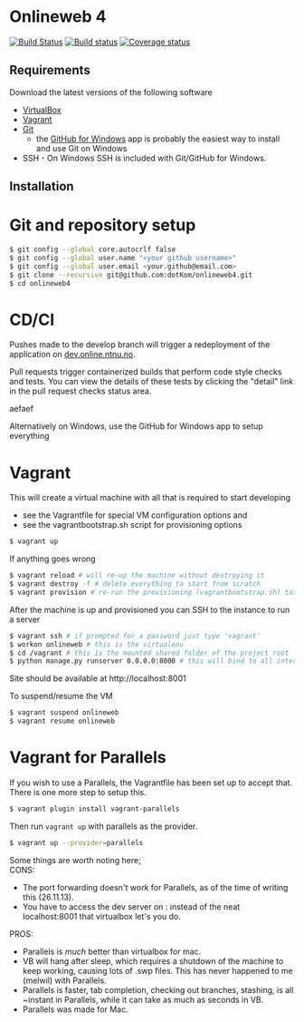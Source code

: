 Onlineweb 4
==========
[![Build Status](https://ci.online.ntnu.no/api/badges/dotKom/onlineweb4/status.svg)](https://ci.online.ntnu.no/dotKom/onlineweb4) [![Build status](https://ci.frigg.io/dotKom/onlineweb4/develop.svg)](https://ci.frigg.io/dotKom/onlineweb4/last/) [![Coverage status](https://ci.frigg.io/dotKom/onlineweb4/develop/coverage.svg)](https://ci.frigg.io/dotKom/onlineweb4/last/) 

Requirements
------------

Download the latest versions of the following software

* [VirtualBox](https://www.virtualbox.org/wiki/Downloads)
* [Vagrant](https://www.vagrantup.com/downloads.html)
* [Git](http://git-scm.com)
    * the [GitHub for Windows](http://windows.github.com/) app is probably the easiest way to install and use Git on Windows
* SSH - On Windows SSH is included with Git/GitHub for Windows.

Installation
------------

# Git and repository setup
```bash
$ git config --global core.autocrlf false
$ git config --global user.name "<your github username>"
$ git config --global user.email <your.github@email.com>
$ git clone --recursive git@github.com:dotKom/onlineweb4.git
$ cd onlineweb4
```


CD/CI
=======

Pushes made to the develop branch will trigger a redeployment of the application on [dev.online.ntnu.no](https://dev.online.ntnu.no).

Pull requests trigger containerized builds that perform code style checks and tests. You can view the details of these tests by clicking the "detail" link in the pull request checks status area.

aefaef

Alternatively on Windows, use the GitHub for Windows app to setup everything

Vagrant
=======

This will create a virtual machine with all that is required to start developing

* see the Vagrantfile for special VM configuration options and
* see the vagrantbootstrap.sh script for provisioning options

```bash
$ vagrant up
```

If anything goes wrong
```bash
$ vagrant reload # will re-up the machine without destroying it
$ vagrant destroy -f # delete everything to start from scratch
$ vagrant provision # re-run the provisioning (vagrantbootstrap.sh) task
```

After the machine is up and provisioned you can SSH to the instance to run a server
```bash
$ vagrant ssh # if prompted for a password just type 'vagrant'
$ workon onlineweb # this is the virtualenv
$ cd /vagrant # this is the mounted shared folder of the project root
$ python manage.py runserver 0.0.0.0:8000 # this will bind to all interfaces on port 8000 (forwarded as 8001)
```

Site should be available at http://localhost:8001

To suspend/resume the VM
```bash
$ vagrant suspend onlineweb
$ vagrant resume onlineweb
```

Vagrant for Parallels
=====================

If you wish to use a Parallels, the Vagrantfile has been set up to accept that. There is one more step to setup this.
```bash
$ vagrant plugin install vagrant-parallels
```

Then run `vagrant up` with parallels as the provider.
```bash
$ vagrant up --provider=parallels
```

Some things are worth noting here;  
CONS:
* The port forwarding doesn't work for Parallels, as of the time of writing this (26.11.13).
* You have to access the dev server on <parallels-ip>:<some port> instead of the neat localhost:8001 that virtualbox let's you do.

PROS:
* Parallels is _much_ better than virtualbox for mac. 
* VB will hang after sleep, which requires a shutdown of the machine to keep working, causing lots of .swp files. This has never happened to me (melwil) with Parallels.
* Parallels is faster, tab completion, checking out branches, stashing, is all ~instant in Parallels, while it can take as much as seconds in VB.
* Parallels was made for Mac.

